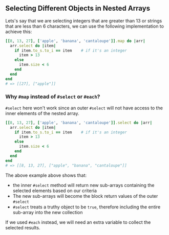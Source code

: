 ## Selecting Different Objects in Nested Arrays

Lets's say that we are selecting integers that are greater than 13 or strings that are less than 6 characters, we can use the following implementation to achieve this:

```ruby
[[8, 13, 27], ['apple', 'banana', 'cantaloupe']].map do |arr|
  arr.select do |item|
    if item.to_s.to_i == item    # if it's an integer
      item > 13
    else
      item.size < 6
    end
  end
end
# => [[27], ["apple"]]
```


### Why `#map` instead of `#select` or `#each`?
`#select` here won't work since an outer `#select` will not have access to the inner elements of the nested array.

```ruby
[[8, 13, 27], ['apple', 'banana', 'cantaloupe']].select do |arr|
  arr.select do |item|
    if item.to_s.to_i == item    # if it's an integer
      item > 13
    else
      item.size < 6
    end
  end
end
# => [[8, 13, 27], ["apple", "banana", "cantaloupe"]]
```

The above example above shows that:
- the inner `#select` method will return new sub-arrays containing the selected elements based on our criteria
- The new sub-arrays will become the block return values of the outer `#select`
- `#select` treats a truthy object to be `true`, therefore including the entire sub-array into the new collection

If we used `#each` instead, we will need an extra variable to collect the selected results.
